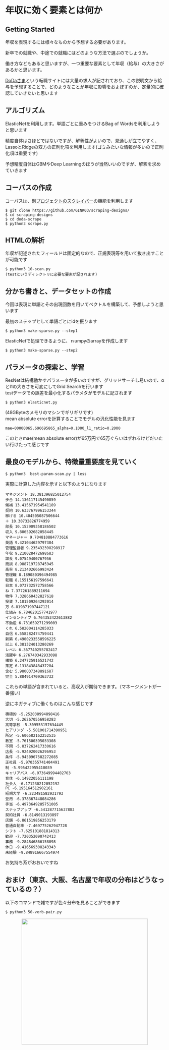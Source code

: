 # 年収に効く要素とは何か  

## Getting Started
年収を表現するには様々なものから予想する必要があります。  

新卒での就職や、中途での就職にはどのような方法で選ぶのでしょうか。　　　

働き方などもあると思いますが、一つ重要な要素として年収（給与）の大きさがあるかと思います。  

[DoDaさま](https://doda.jp/)という転職サイトには大量の求人が記されており、この説明文から給与を予想することで、どのようなことが年収に影響をおよぼすのか、定量的に確認していきたいと思います  

## アルゴリズム
ElasticNetを利用します。単語ごとに重みをつけるBag of Wordsを利用しようと思います  

精度自体はさほどではないですが、解釈性がよいので、見通しが立てやすく、LassoとRidgeの双方の正則化項を利用します(ゴミみたいな情報が多いので正則化項は重要です)  

予想精度自体はGBMやDeep Learningのほうが当然いいのですが、解釈を求めていきます  


## コーパスの作成
コーパスは、[別プロジェクトのスクレイパー](https://github.com/GINK03/scraping-designs/tree/master/doda-scrape)の機能を利用します  

```console
$ git clone https://github.com/GINK03/scraping-designs/
$ cd scraping-designs
$ cd doda-scrape
$ python3 scrape.py
```

## HTMLの解析
年収が記述されたフィールドは固定的なので、正規表現等を用いて抜き出すことが可能です  
```console
$ python3 10-scan.py
(testというディレクトリに必要な要素が記されます)
```

## 分かち書きと、データセットの作成
今回は表現に単語とその出現回数を用いてベクトルを構築して、予想しようと思います  

最初のステップとして単語ごとにidを振ります
```console
$ python3 make-sparse.py --step1
```

ElasticNetで処理できるように、ｎumpyのarrayを作成します
```console
$ python3 make-sparse.py --step2
```

## パラメータの探索と、学習
ResNetは結構動かすパラメータが多いのですが、グリッドサーチし易いので、αとl1の大きさを可変にしてGrid Searchを行います  
testデータでの誤差を最小化するパラメタがモデルに記されます  
```console
$ python3 elasticnet.py 
```
(48GByteのメモリのマシンでギリギリです)  
mean absolute errorを計算することでモデルの汎化性能を見ます  
```console
mae=00000065.696695865_alpha=0.1000_l1_ratio=0.2000
```
このときmae(mean absolute error)が65万円で65万ぐらいはずれるけどだいたい行けたって感じです  

## 最良のモデルから、特徴量重要度を見ていく  

```console
$ python3  best-param-scan.py | less
```
実際に計算した内容を示すと以下のようになります  
```console
マネジメント 18.381396825012754
歩合 14.136117145490859
候補 13.415671954541189
契約 10.633767996153344
稼げる 10.404505087506644
＋ 10.30732826774959
部長 10.152909358186502
収入 9.806592682058445
マネージャー 9.704810884773616
英語 9.421044629797384
管理監督者 9.235432398298917
年収 9.210028472698683
課長 9.07549400767956
商談 8.988719728745945
高率 8.213402666993424
管理職 8.189080396494985
転職 8.155156197596641
日本 8.073732572758566
ね 7.377261889211694
物件 7.328660432827618
投資 7.101509264292014
万 6.819871907447121
仕組み 6.784620157741977
インセンティブ 6.764353422613882
不動産 6.731659271299003
くれ 6.582004114285033
自信 6.558282474759441
新築 6.4900233558596225
以上 6.381324013280269
レベル 6.367740255782417
活躍中 6.276740342933098
構築 6.247725916521742
策定 6.131843848437284
含む 5.980037348891687
完全 5.884914709363732
```
これらの単語が含まれていると、高収入が期待できます。（マネージメントが一番強い）  

逆にネガティブに働くものはこんな感じです  
```console
積極的 -5.252038994898416
大切 -5.262670556958283
高等学校 -5.309553157634449
ヒアリング -5.581001714390951
所定 -5.606582162252535
教室 -5.761500395033308
不問 -5.837262417330616
店長 -5.924920026296953
条件 -5.9450967582272085
正社員 -5.970355741404491
制 -5.995422955410039
キャリアパス -6.073649994402703
育休 -6.14922056111198
社会人 -6.171230212052192
PC -6.195164512902161
短期大学 -6.223481582931793
登用 -6.378367448084286
手当 -6.4973649285751005
ステップアップ -6.541287715637883
契約社員 -6.8149013193897
店舗 -6.861519856253179
普通自動車 -7.469775262947728
シフト -7.625101881814313
歓迎 -7.720352090742413
事務 -9.284846866158098
休日 -9.416569308243343
未経験 -9.848916667554974
```
お気持ち系がおおいですね

## おまけ（東京、大阪、名古屋で年収の分布はどうなっているの？）

以下のコマンドで雑ですが色々分布を見ることができます　　
```console
$ python3 50-verb-pair.py
```
<div align="center">  
  <img width="400px" src="https://user-images.githubusercontent.com/4949982/36642780-9a1bed12-1a87-11e8-971e-184b87d3b914.png">
</div>


